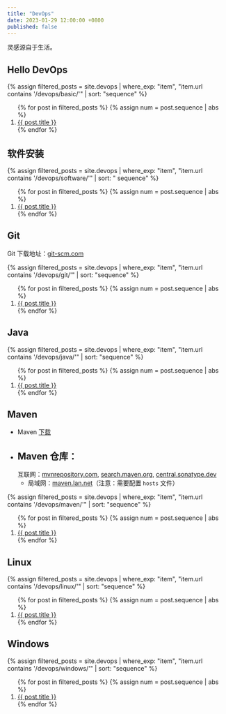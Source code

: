 ```yaml
---
title: "DevOps"
date: 2023-01-29 12:00:00 +0800
published: false
---
```


灵感源自于生活。

## Hello DevOps

{% assign filtered_posts = site.devops | where_exp: "item", "item.url contains '/devops/basic/'" | sort: "sequence" %}
<ol>
    {% for post in filtered_posts %}
    {% assign num = post.sequence | abs %}
    <li>
        <a href="{{ post.url }}">{{ post.title }}</a>
    </li>
    {% endfor %}
</ol>

## 软件安装

{% assign filtered_posts = site.devops | where_exp: "item", "item.url contains '/devops/software/'" | sort: "
sequence" %}
<ol>
    {% for post in filtered_posts %}
    {% assign num = post.sequence | abs %}
    <li>
        <a href="{{ post.url }}">{{ post.title }}</a>
    </li>
    {% endfor %}
</ol>

## Git

Git 下载地址：[git-scm.com](https://git-scm.com/downloads)

{% assign filtered_posts = site.devops | where_exp: "item", "item.url contains '/devops/git/'" | sort: "sequence" %}
<ol>
    {% for post in filtered_posts %}
    {% assign num = post.sequence | abs %}
    <li>
        <a href="{{ post.url }}">{{ post.title }}</a>
    </li>
    {% endfor %}
</ol>

## Java

{% assign filtered_posts = site.devops | where_exp: "item", "item.url contains '/devops/java/'" | sort: "sequence" %}
<ol>
    {% for post in filtered_posts %}
    {% assign num = post.sequence | abs %}
    <li>
        <a href="{{ post.url }}">{{ post.title }}</a>
    </li>
    {% endfor %}
</ol>

## Maven

- Maven [下载](https://maven.apache.org/download.cgi)
- Maven 仓库：
    -
    互联网：[mvnrepository.com](https://mvnrepository.com/), [search.maven.org](https://search.maven.org/), [central.sonatype.dev](https://central.sonatype.dev/)
    - 局域网：[maven.lan.net](http://maven.lan.net:8081/)（注意：需要配置 `hosts` 文件）

{% assign filtered_posts = site.devops | where_exp: "item", "item.url contains '/devops/maven/'" | sort: "sequence" %}
<ol>
    {% for post in filtered_posts %}
    {% assign num = post.sequence | abs %}
    <li>
        <a href="{{ post.url }}">{{ post.title }}</a>
    </li>
    {% endfor %}
</ol>

## Linux

{% assign filtered_posts = site.devops | where_exp: "item", "item.url contains '/devops/linux/'" | sort: "sequence" %}
<ol>
    {% for post in filtered_posts %}
    {% assign num = post.sequence | abs %}
    <li>
        <a href="{{ post.url }}">{{ post.title }}</a>
    </li>
    {% endfor %}
</ol>

## Windows

{% assign filtered_posts = site.devops | where_exp: "item", "item.url contains '/devops/windows/'" | sort: "sequence" %}
<ol>
    {% for post in filtered_posts %}
    {% assign num = post.sequence | abs %}
    <li>
        <a href="{{ post.url }}">{{ post.title }}</a>
    </li>
    {% endfor %}
</ol>

